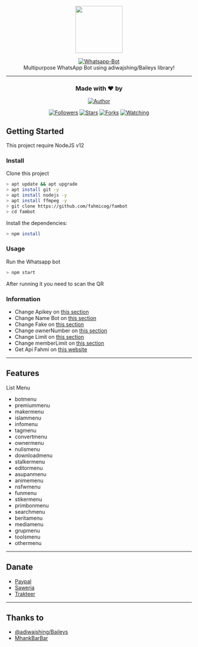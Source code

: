 <p align="center">
<img src="https://raw.githubusercontent.com/fahmicog/fambot/main/src/image/thumb.jpeg" height="128"/>
</p>
<p align="center">
<a href="https://github.com/fahmicog/fambot"><img title="Whatsapp-Bot" src="https://img.shields.io/badge/Sero Whatsapp Bot-green?colorA=%23ff0000&colorB=%23017e40&style=for-the-badge"></a>
  <br>
Multipurpose WhatsApp Bot using adiwajshing/Baileys library!<hr>
</p>
<h3 align="center">Made with ❤️ by</h3>
<p align="center">
<a href="https://github.com/fahmicog/"><img title="Author" src="https://img.shields.io/badge/author-fahmicog-blue?style=for-the-badge&logo=github"></a>
</p>
<p align="center">
<a href="https://github.com/fahmicog/followers"><img title="Followers" src="https://img.shields.io/github/followers/fahmicog?color=blue&style=flat-square"></a>
<a href="https://github.com/fahmicog/fambot/stargazers/"><img title="Stars" src="https://img.shields.io/github/stars/fahmicog/fambot?color=red&style=flat-square"></a>
<a href="https://github.com/fahmicog/fambot/network/members"><img title="Forks" src="https://img.shields.io/github/forks/fahmicog/fambot?color=red&style=flat-square"></a>
<a href="https://github.com/fahmicog/fambot/watchers"><img title="Watching" src="https://img.shields.io/github/watchers/fahmicog/fambot?label=watchers&color=blue&style=flat-square"></a>
</p>

## Getting Started

This project require NodeJS v12

### Install
Clone this project

```bash
> apt update && apt upgrade
> apt install git -y
> apt install nodejs -y
> apt install ffmpeg -y
> git clone https://github.com/fahmicog/fambot
> cd fambot
```

Install the dependencies:

```bash
> npm install
```

### Usage
Run the Whatsapp bot

```bash
> npm start
```

After running it you need to scan the QR

### Information
- Change Apikey on [this section](https://github.com/fahmicog/fambot/blob/main/config.json#L2)
- Change Name Bot on [this section](https://github.com/fahmicog/fambot/blob/main/config.json#L3)
- Change Fake on [this section](https://github.com/fahmicog/fambot/blob/main/config.json#L4)
- Change ownerNumber on [this section](https://github.com/fahmicog/fambot/blob/main/config.json#L5)
- Change Limit on [this section](https://github.com/fahmicog/fambot/blob/main/config.json#L6)
- Change memberLimit on [this section](https://github.com/fahmicog/fambot/blob/main/config.json#L7)
- Get Api Fahmi on [this website](http://fahmiapi.herokuapp.com)
---

## Features

List Menu
- botmenu
- premiummenu
- makermenu
- islammenu
- infomenu
- tagmenu
- convertmenu
- ownermenu
- nulismenu
- downloadmenu
- stalkermenu
- editormenu
- asupanmenu
- animemenu
- nsfwmenu
- funmenu
- stikermenu
- primbonmenu
- searchmenu
- beritamenu
- mediamenu
- grupmenu
- toolsmenu
- othermenu

---

## Danate
- [Paypal](https://paypal.me/fahmicog)
- [Saweria](https://saweria.co/fahmicog)
- [Trakteer](https://trakteer.id/fahmicog)

---

## Thanks to
- [@adiwajshing/Baileys](https://github.com/adiwajshing/Baileys)
- [MhankBarBar](https://github.com/MhankBarBar/whatsapp-bot)
